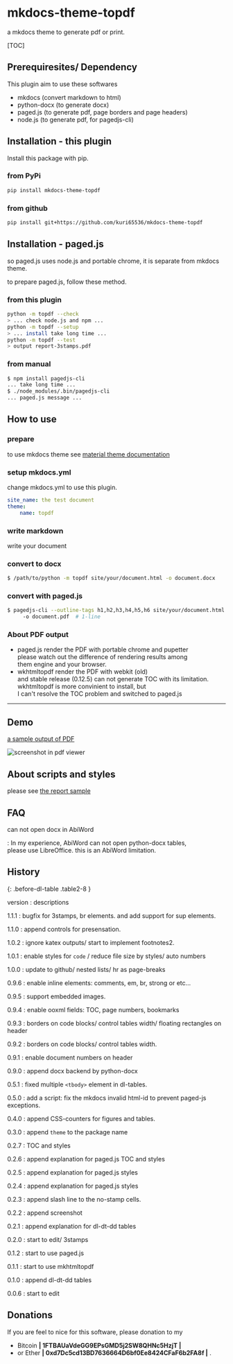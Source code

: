 mkdocs-theme-topdf
=========================================================
a mkdocs theme to generate pdf or print.

[TOC]


Prerequiresites/ Dependency
--------------------------
This plugin aim to use these softwares

- mkdocs (convert markdown to html)
- python-docx (to generate docx)
- paged.js (to generate pdf, page borders and page headers)
- node.js (to generate pdf, for pagedjs-cli)



Installation - this plugin <!-- {{{1 -->
--------------------------
Install this package with pip.

### from PyPi
```bash
pip install mkdocs-theme-topdf
```

### from github
```bash
pip install git+https://github.com/kuri65536/mkdocs-theme-topdf
```


Installation - paged.js
--------------------------
so paged.js uses node.js and portable chrome,
it is separate from mkdocs theme.

to prepare paged.js, follow these method.

### from this plugin
```bash
python -m topdf --check
> ... check node.js and npm ...
python -m topdf --setup
> ... install take long time ...
python -m topdf --test
> output report-3stamps.pdf
```

### from manual
```bash
$ npm install pagedjs-cli
... take long time ...
$ ./node_modules/.bin/pagedjs-cli
... paged.js message ...
```



How to use <!-- {{{1 -->
--------------------------
### prepare
to use mkdocs theme see [material theme documentation][mkdocs-theme]

[mkdocs-theme]: https://squidfunk.github.io/mkdocs-material/getting-started/

### setup mkdocs.yml
change mkdocs.yml to use this plugin.

```yaml
site_name: the test document
theme:
    name: topdf
```

### write markdown
write your document


### convert to docx <!-- {{{1 -->
```bash
$ /path/to/python -m topdf site/your/document.html -o document.docx
```


### convert with paged.js

```bash
$ pagedjs-cli --outline-tags h1,h2,h3,h4,h5,h6 site/your/document.html
     -o document.pdf  # 1-line
```


### About PDF output
- paged.js render the PDF with portable chrome and pupetter  
    please watch out the difference of rendering results among  
    them engine and your browser.
- wkhtmltopdf render the PDF with webkit (old)  
    and stable release (0.12.5) can not generate TOC with its limitation.  
    wkhtmltopdf is more convinient to install, but  
    I can't resolve the TOC problem and switched to paged.js



---



Demo <!-- {{{1 -->
--------------------------
[a sample output of PDF](https://github.com/kuri65536/mkdocs-theme-topdf/files/3993873/report-3stamps.pdf)

![screenshot in pdf viewer](https://user-images.githubusercontent.com/11357613/70920996-cf9ac080-2066-11ea-81f2-0e7c840ebea1.png)



About scripts and styles
--------------------------
please see [the report sample](report-3stamps.md)



FAQ
--------------------------
can not open docx in AbiWord

: In my experience, AbiWord can not open python-docx tables,  
    please use LibreOffice. this is an AbiWord limitation.



History <!-- {{{1 -->
--------------------------
<!-- this comment is needed for paragraph class -->
{: .before-dl-table .table2-8 }

version
: descriptions

1.1.1
: bugfix for 3stamps, br elements. and add support for sup elements.

1.1.0
: append controls for presensation.

1.0.2
: ignore katex outputs/ start to implement footnotes2.

1.0.1
: enable styles for `code` / reduce file size by styles/ auto numbers

1.0.0
: update to github/ nested lists/ hr as page-breaks

0.9.6
: enable inline elements: comments, em, br, strong or etc...

0.9.5
: support embedded images.

0.9.4
: enable ooxml fields: TOC, page numbers, bookmarks

0.9.3
: borders on code blocks/ control tables width/ floating rectangles on header

0.9.2
: borders on code blocks/ control tables width.

0.9.1
: enable document numbers on header

0.9.0
: append docx backend by python-docx

0.5.1
: fixed multiple `<tbody>` element in dl-tables.

0.5.0
: add a script: fix the mkdocs invalid html-id to prevent paged-js exceptions.

0.4.0
: append CSS-counters for figures and tables.

0.3.0
: append `theme` to the package name

0.2.7
: TOC and styles

0.2.6
: append explanation for paged.js TOC and styles

0.2.5
: append explanation for paged.js styles

0.2.4
: append explanation for paged.js styles

0.2.3
: append slash line to the no-stamp cells.

0.2.2
: append screenshot

0.2.1
: append explanation for dl-dt-dd tables

0.2.0
: start to edit/ 3stamps

0.1.2
: start to use paged.js

0.1.1
: start to use mkhtmltopdf

0.1.0
: append dl-dt-dd tables

0.0.6
: start to edit



Donations
---------------------
If you are feel to nice for this software, please donation to my

-   Bitcoin **| 1FTBAUaVdeGG9EPsGMD5j2SW8QHNc5HzjT |**
-   or Ether **| 0xd7Dc5cd13BD7636664D6bf0Ee8424CFaF6b2FA8f |** .


<!-- vi: fdm=marker
  -->

